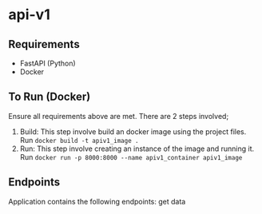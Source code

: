 # api-v1

## Requirements

- FastAPI (Python)
- Docker

## To Run (Docker)

Ensure all requirements above are met. There are 2 steps involved;

1. Build: This step involve build an docker image using the project files. Run `docker build -t apiv1_image .`
2. Run: This step involve creating an instance of the image and running it. Run `docker run -p 8000:8000 --name apiv1_container apiv1_image`

## Endpoints

Application contains the following endpoints:
get data
